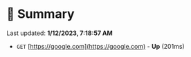 # 📖 Summary
Last updated: **1/12/2023, 7:18:57 AM**

- `GET` [https://google.com](https://google.com) - **Up** (201ms)
